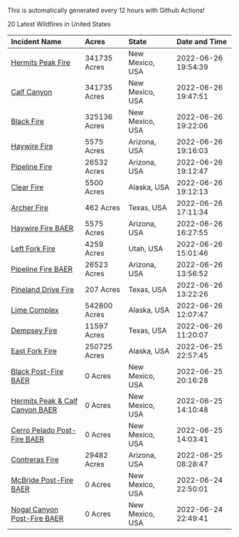 This is automatically generated every 12 hours with Github Actions!

20 Latest Wildfires in United States

 | Incident Name | Acres | State | Date and Time |
|:---|:---|:---|:---|
| [Hermits Peak Fire](https://inciweb.nwcg.gov/incident/8049/) | 341735 Acres | New Mexico, USA | 2022-06-26 19:54:39 |
| [Calf Canyon](https://inciweb.nwcg.gov/incident/8069/) | 341735 Acres | New Mexico, USA | 2022-06-26 19:47:51 |
| [Black Fire](https://inciweb.nwcg.gov/incident/8103/) | 325136 Acres | New Mexico, USA | 2022-06-26 19:22:06 |
| [Haywire Fire](https://inciweb.nwcg.gov/incident/8155/) | 5575 Acres | Arizona, USA | 2022-06-26 19:16:03 |
| [Pipeline Fire](https://inciweb.nwcg.gov/incident/8152/) | 26532 Acres | Arizona, USA | 2022-06-26 19:12:47 |
| [Clear Fire](https://inciweb.nwcg.gov/incident/8178/) | 5500 Acres | Alaska, USA | 2022-06-26 19:12:13 |
| [Archer Fire](https://inciweb.nwcg.gov/incident/8176/) | 462 Acres | Texas, USA | 2022-06-26 17:11:34 |
| [Haywire Fire BAER](https://inciweb.nwcg.gov/incident/8179/) | 5575 Acres | Arizona, USA | 2022-06-26 16:27:55 |
| [Left Fork Fire](https://inciweb.nwcg.gov/incident/8169/) | 4259 Acres | Utah, USA | 2022-06-26 15:01:46 |
| [Pipeline Fire BAER](https://inciweb.nwcg.gov/incident/8168/) | 26523 Acres | Arizona, USA | 2022-06-26 13:56:52 |
| [Pineland Drive Fire](https://inciweb.nwcg.gov/incident/8177/) | 207 Acres | Texas, USA | 2022-06-26 13:22:26 |
| [Lime Complex](https://inciweb.nwcg.gov/incident/8173/) | 542800 Acres | Alaska, USA | 2022-06-26 12:07:47 |
| [Dempsey Fire](https://inciweb.nwcg.gov/incident/8174/) | 11597 Acres | Texas, USA | 2022-06-26 11:20:07 |
| [East Fork Fire ](https://inciweb.nwcg.gov/incident/8148/) | 250725 Acres | Alaska, USA | 2022-06-25 22:57:45 |
| [Black Post-Fire BAER](https://inciweb.nwcg.gov/incident/8144/) | 0 Acres | New Mexico, USA | 2022-06-25 20:16:28 |
| [Hermits Peak & Calf Canyon BAER](https://inciweb.nwcg.gov/incident/8104/) | 0 Acres | New Mexico, USA | 2022-06-25 14:10:48 |
| [Cerro Pelado Post-Fire BAER](https://inciweb.nwcg.gov/incident/8118/) | 0 Acres | New Mexico, USA | 2022-06-25 14:03:41 |
| [Contreras Fire ](https://inciweb.nwcg.gov/incident/8154/) | 29482 Acres | Arizona, USA | 2022-06-25 08:28:47 |
| [McBride Post-Fire BAER](https://inciweb.nwcg.gov/incident/8080/) | 0 Acres | New Mexico, USA | 2022-06-24 22:50:01 |
| [Nogal Canyon Post-Fire BAER](https://inciweb.nwcg.gov/incident/8072/) | 0 Acres | New Mexico, USA | 2022-06-24 22:49:41 |
